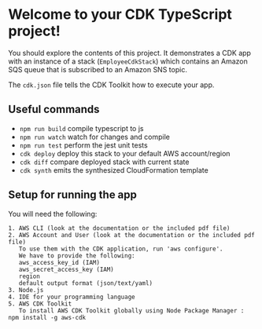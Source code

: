 # Welcome to your CDK TypeScript project!

You should explore the contents of this project. It demonstrates a CDK app with an instance of a stack (`EmployeeCdkStack`)
which contains an Amazon SQS queue that is subscribed to an Amazon SNS topic.

The `cdk.json` file tells the CDK Toolkit how to execute your app.

## Useful commands

 * `npm run build`   compile typescript to js
 * `npm run watch`   watch for changes and compile
 * `npm run test`    perform the jest unit tests
 * `cdk deploy`      deploy this stack to your default AWS account/region
 * `cdk diff`        compare deployed stack with current state
 * `cdk synth`       emits the synthesized CloudFormation template

## Setup for running the app

You will need the following:

    1. AWS CLI (look at the documentation or the included pdf file)
    2. AWS Account and User (look at the documentation or the included pdf file)
       To use them with the CDK application, run 'aws configure'.
       We have to provide the following:
       aws_access_key_id (IAM)
       aws_secret_access_key (IAM)
       region
       default output format (json/text/yaml)
    3. Node.js
    4. IDE for your programming language
    5. AWS CDK Toolkit
       To install AWS CDK Toolkit globally using Node Package Manager : npm install -g aws-cdk

